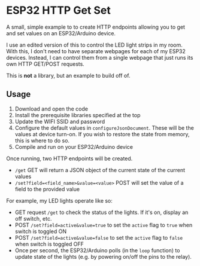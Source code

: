 # ESP32 HTTP Get Set

A small, simple example to to create HTTP endpoints allowing you to get and set values on an ESP32/Arduino device. 

I use an edited version of this to control the LED light strips in my room. With this, I don't need to have separate webpages for each of my ESP32 devices. Instead, I can control them from a single webpage that just runs its own HTTP GET/POST requests.

This is **not** a library, but an example to build off of. 

## Usage

1. Download and open the code 
2. Install the prerequisite libraries specified at the top
3. Update the WIFI SSID and password
4. Configure the default values in `configureJsonDocument`. These will be the values at device turn-on. If you wish to restore the state from memory, this is where to do so.
5. Compile and run on your ESP32/Arduino device

Once running, two HTTP endpoints will be created. 

- `/get` GET will return a JSON object of the current state of the current values 
- `/set?field=<field_name>&value=<value>` POST will set the value of a field to the provided value

For example, my LED lights operate like so:

- GET request `/get` to check the status of the lights. If it's on, display an off switch, etc.
- POST `/set?field=active&value=true` to set the `active` flag to `true` when switch is toggled ON
- POST `/set?field=active&value=false` to set the `active` flag to `false` when switch is toggled OFF
- Once per second, the ESP32/Arduino polls (in the `loop` function) to update state of the lights (e.g. by powering on/off the pins to the relay).
